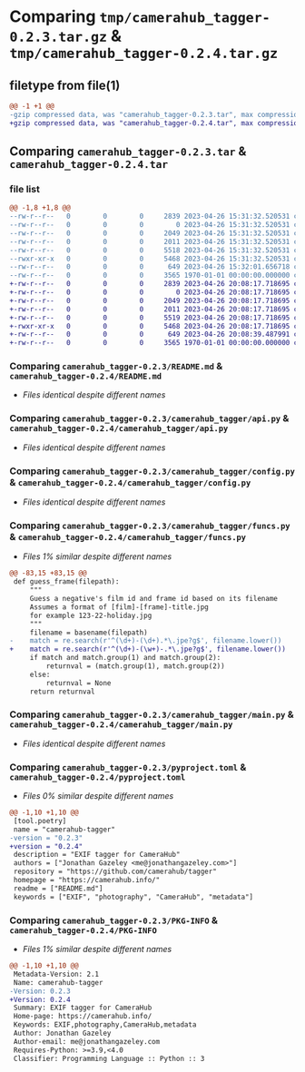 # Comparing `tmp/camerahub_tagger-0.2.3.tar.gz` & `tmp/camerahub_tagger-0.2.4.tar.gz`

## filetype from file(1)

```diff
@@ -1 +1 @@
-gzip compressed data, was "camerahub_tagger-0.2.3.tar", max compression
+gzip compressed data, was "camerahub_tagger-0.2.4.tar", max compression
```

## Comparing `camerahub_tagger-0.2.3.tar` & `camerahub_tagger-0.2.4.tar`

### file list

```diff
@@ -1,8 +1,8 @@
--rw-r--r--   0        0        0     2839 2023-04-26 15:31:32.520531 camerahub_tagger-0.2.3/README.md
--rw-r--r--   0        0        0        0 2023-04-26 15:31:32.520531 camerahub_tagger-0.2.3/camerahub_tagger/__init__.py
--rw-r--r--   0        0        0     2049 2023-04-26 15:31:32.520531 camerahub_tagger-0.2.3/camerahub_tagger/api.py
--rw-r--r--   0        0        0     2011 2023-04-26 15:31:32.520531 camerahub_tagger-0.2.3/camerahub_tagger/config.py
--rw-r--r--   0        0        0     5518 2023-04-26 15:31:32.520531 camerahub_tagger-0.2.3/camerahub_tagger/funcs.py
--rwxr-xr-x   0        0        0     5468 2023-04-26 15:31:32.520531 camerahub_tagger-0.2.3/camerahub_tagger/main.py
--rw-r--r--   0        0        0      649 2023-04-26 15:32:01.656718 camerahub_tagger-0.2.3/pyproject.toml
--rw-r--r--   0        0        0     3565 1970-01-01 00:00:00.000000 camerahub_tagger-0.2.3/PKG-INFO
+-rw-r--r--   0        0        0     2839 2023-04-26 20:08:17.718695 camerahub_tagger-0.2.4/README.md
+-rw-r--r--   0        0        0        0 2023-04-26 20:08:17.718695 camerahub_tagger-0.2.4/camerahub_tagger/__init__.py
+-rw-r--r--   0        0        0     2049 2023-04-26 20:08:17.718695 camerahub_tagger-0.2.4/camerahub_tagger/api.py
+-rw-r--r--   0        0        0     2011 2023-04-26 20:08:17.718695 camerahub_tagger-0.2.4/camerahub_tagger/config.py
+-rw-r--r--   0        0        0     5519 2023-04-26 20:08:17.718695 camerahub_tagger-0.2.4/camerahub_tagger/funcs.py
+-rwxr-xr-x   0        0        0     5468 2023-04-26 20:08:17.718695 camerahub_tagger-0.2.4/camerahub_tagger/main.py
+-rw-r--r--   0        0        0      649 2023-04-26 20:08:39.487991 camerahub_tagger-0.2.4/pyproject.toml
+-rw-r--r--   0        0        0     3565 1970-01-01 00:00:00.000000 camerahub_tagger-0.2.4/PKG-INFO
```

### Comparing `camerahub_tagger-0.2.3/README.md` & `camerahub_tagger-0.2.4/README.md`

 * *Files identical despite different names*

### Comparing `camerahub_tagger-0.2.3/camerahub_tagger/api.py` & `camerahub_tagger-0.2.4/camerahub_tagger/api.py`

 * *Files identical despite different names*

### Comparing `camerahub_tagger-0.2.3/camerahub_tagger/config.py` & `camerahub_tagger-0.2.4/camerahub_tagger/config.py`

 * *Files identical despite different names*

### Comparing `camerahub_tagger-0.2.3/camerahub_tagger/funcs.py` & `camerahub_tagger-0.2.4/camerahub_tagger/funcs.py`

 * *Files 1% similar despite different names*

```diff
@@ -83,15 +83,15 @@
 def guess_frame(filepath):
     """
     Guess a negative's film id and frame id based on its filename
     Assumes a format of [film]-[frame]-title.jpg
     for example 123-22-holiday.jpg
     """
     filename = basename(filepath)
-    match = re.search(r'^(\d+)-(\d+).*\.jpe?g$', filename.lower())
+    match = re.search(r'^(\d+)-(\w+)-.*\.jpe?g$', filename.lower())
     if match and match.group(1) and match.group(2):
         returnval = (match.group(1), match.group(2))
     else:
         returnval = None
     return returnval
```

### Comparing `camerahub_tagger-0.2.3/camerahub_tagger/main.py` & `camerahub_tagger-0.2.4/camerahub_tagger/main.py`

 * *Files identical despite different names*

### Comparing `camerahub_tagger-0.2.3/pyproject.toml` & `camerahub_tagger-0.2.4/pyproject.toml`

 * *Files 0% similar despite different names*

```diff
@@ -1,10 +1,10 @@
 [tool.poetry]
 name = "camerahub-tagger"
-version = "0.2.3"
+version = "0.2.4"
 description = "EXIF tagger for CameraHub"
 authors = ["Jonathan Gazeley <me@jonathangazeley.com>"]
 repository = "https://github.com/camerahub/tagger"
 homepage = "https://camerahub.info/"
 readme = ["README.md"]
 keywords = ["EXIF", "photography", "CameraHub", "metadata"]
```

### Comparing `camerahub_tagger-0.2.3/PKG-INFO` & `camerahub_tagger-0.2.4/PKG-INFO`

 * *Files 1% similar despite different names*

```diff
@@ -1,10 +1,10 @@
 Metadata-Version: 2.1
 Name: camerahub-tagger
-Version: 0.2.3
+Version: 0.2.4
 Summary: EXIF tagger for CameraHub
 Home-page: https://camerahub.info/
 Keywords: EXIF,photography,CameraHub,metadata
 Author: Jonathan Gazeley
 Author-email: me@jonathangazeley.com
 Requires-Python: >=3.9,<4.0
 Classifier: Programming Language :: Python :: 3
```


